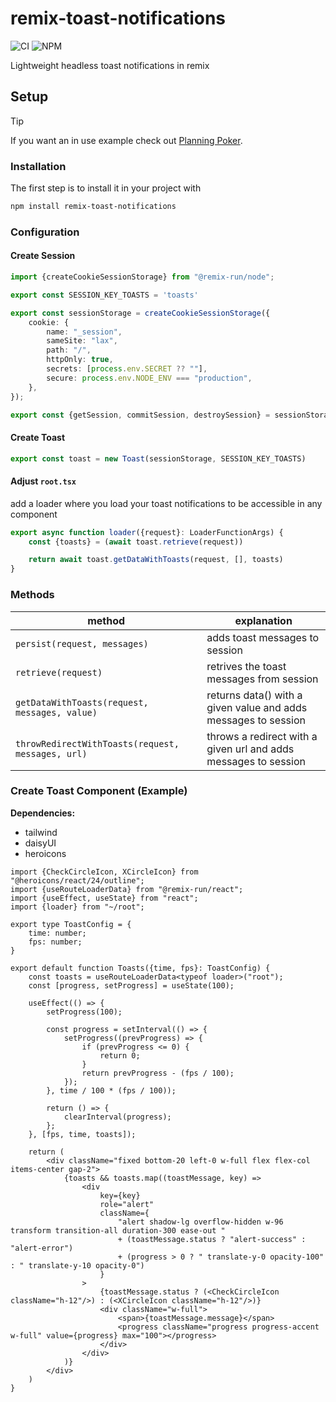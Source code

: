 # remix-toast-notifications

![CI](https://github.com/philipphermes/remix-toast-notifications/actions/workflows/ci.yml/badge.svg)
![NPM](https://github.com/philipphermes/remix-toast-notifications/actions/workflows/publish.yml/badge.svg)

Lightweight headless toast notifications in remix

## Setup

> [!TIP]
> If you want an in use example check out [Planning Poker](https://github.com/philipphermes/planning-poker).

### Installation

The first step is to install it in your project with

```sh
npm install remix-toast-notifications
```

### Configuration

#### Create Session

```ts
import {createCookieSessionStorage} from "@remix-run/node";

export const SESSION_KEY_TOASTS = 'toasts'

export const sessionStorage = createCookieSessionStorage({
    cookie: {
        name: "_session",
        sameSite: "lax",
        path: "/",
        httpOnly: true,
        secrets: [process.env.SECRET ?? ""],
        secure: process.env.NODE_ENV === "production",
    },
});

export const {getSession, commitSession, destroySession} = sessionStorage;
```

#### Create Toast

````ts
export const toast = new Toast(sessionStorage, SESSION_KEY_TOASTS)
````

#### Adjust `root.tsx`

add a loader where you load your toast notifications to be accessible in any component

```ts
export async function loader({request}: LoaderFunctionArgs) {
    const {toasts} = (await toast.retrieve(request))

    return await toast.getDataWithToasts(request, [], toasts)
}
```

### Methods

| method                                            | explanation                                                     |
|---------------------------------------------------|-----------------------------------------------------------------|
| `persist(request, messages)`                      | adds toast messages to session                                  |
| `retrieve(request)`                               | retrives the toast messages from session                        |
| `getDataWithToasts(request, messages, value)`     | returns data() with a given value and adds messages to session  |
| `throwRedirectWithToasts(request, messages, url)` | throws a redirect with a given url and adds messages to session |

### Create Toast Component (Example)

**Dependencies:**
- tailwind
- daisyUI
- heroicons

```tsx
import {CheckCircleIcon, XCircleIcon} from "@heroicons/react/24/outline";
import {useRouteLoaderData} from "@remix-run/react";
import {useEffect, useState} from "react";
import {loader} from "~/root";

export type ToastConfig = {
    time: number;
    fps: number;
}

export default function Toasts({time, fps}: ToastConfig) {
    const toasts = useRouteLoaderData<typeof loader>("root");
    const [progress, setProgress] = useState(100);

    useEffect(() => {
        setProgress(100);

        const progress = setInterval(() => {
            setProgress((prevProgress) => {
                if (prevProgress <= 0) {
                    return 0;
                }
                return prevProgress - (fps / 100);
            });
        }, time / 100 * (fps / 100));

        return () => {
            clearInterval(progress);
        };
    }, [fps, time, toasts]);

    return (
        <div className="fixed bottom-20 left-0 w-full flex flex-col items-center gap-2">
            {toasts && toasts.map((toastMessage, key) =>
                <div
                    key={key}
                    role="alert"
                    className={
                        "alert shadow-lg overflow-hidden w-96 transform transition-all duration-300 ease-out "
                        + (toastMessage.status ? "alert-success" : "alert-error")
                        + (progress > 0 ? " translate-y-0 opacity-100" : " translate-y-10 opacity-0")
                    }
                >
                    {toastMessage.status ? (<CheckCircleIcon className="h-12"/>) : (<XCircleIcon className="h-12"/>)}
                    <div className="w-full">
                        <span>{toastMessage.message}</span>
                        <progress className="progress progress-accent w-full" value={progress} max="100"></progress>
                    </div>
                </div>
            )}
        </div>
    )
}
```